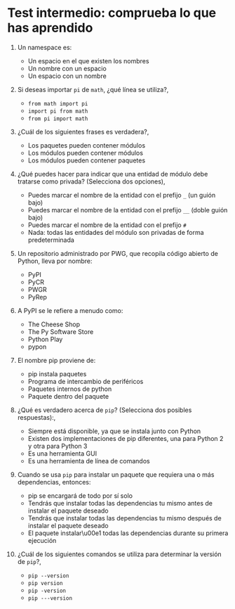 # Test intermedio: comprueba lo que has aprendido

1. Un namespace es:

    * Un espacio en el que existen los nombres
    * Un nombre con un espacio
    * Un espacio con un nombre

2. Si deseas importar `pi` de `math`, ¿qué línea se utiliza?,

    * `from math import pi`
    * `import pi from math`
    * `from pi import math`
      
3. ¿Cuál de los siguientes frases es verdadera?,

    * Los paquetes pueden contener módulos
    * Los módulos pueden contener módulos
    * Los módulos pueden contener paquetes

4. ¿Qué puedes hacer para indicar que una entidad de módulo debe tratarse como privada? (Selecciona dos opciones),

    * Puedes marcar el nombre de la entidad con el prefijo `_` (un guión bajo)
    * Puedes marcar el nombre de la entidad con el prefijo `__` (doble guión bajo)
    * Puedes marcar el nombre de la entidad con el prefijo `#`
    * Nada: todas las entidades del módulo son privadas de forma predeterminada

5. Un repositorio administrado por PWG, que recopila código abierto de Python, lleva por nombre:

    * PyPI
    * PyCR
    * PWGR
    * PyRep

6. A PyPI se le refiere a menudo como:

    * The Cheese Shop
    * The Py Software Store
    * Python Play
    * pypon

7. El nombre pip proviene de:
    
    * pip instala paquetes
    * Programa de intercambio de periféricos
    * Paquetes internos de python
    * Paquete dentro del paquete

8. ¿Qué es verdadero acerca de `pip`? (Selecciona dos posibles respuestas):,

    * Siempre está disponible, ya que se instala junto con Python
    * Existen dos implementaciones de pip diferentes, una para Python 2 y otra para Python 3
    * Es una herramienta GUI
    * Es una herramienta de línea de comandos

9. Cuando se usa `pip` para instalar un paquete que requiera una o más dependencias, entonces:

    * pip se encargará de todo por sí solo
    * Tendrás que instalar todas las dependencias tu mismo antes de instalar el paquete deseado
    * Tendrás que instalar todas las dependencias tu mismo después de instalar el paquete deseado
    * El paquete instalar\u00e1 todas las dependencias durante su primera ejecución

10. ¿Cuál de los siguientes comandos se utiliza para determinar la versión de `pip`?,

    * `pip --version`
    * `pip version`
    * `pip -version`
    * `pip ---version`
